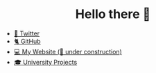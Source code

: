 <h1 align="center">Hello there 👋</h1>

<ul>
 <li>
 <a href="https://twitter.com/lorenzofabro" target="_blank">🐤 Twitter</a>
 </li>
 <li>
  <a href="https://github.com/lorenzofabro" target="_blank">🐈 GitHub</a>
 </li>
 <li>
  <a href="https://lorenzofabro.com/" target="_blank">💻 My Website (🚧 under construction)</a>
 </li>
 <li>
  <a href="https://utn.lorenzofabro.com/" target="_blank">🎓 University Projects</a>
 </li>
</ul>

<!--
**lorenzofabro/lorenzofabro** is a ✨ _special_ ✨ repository because its `README.md` (this file) appears on your GitHub profile.

Here are some ideas to get you started:

- 🔭 I’m currently working on ...
- 🌱 I’m currently learning ...
- 👯 I’m looking to collaborate on ...
- 🤔 I’m looking for help with ...
- 💬 Ask me about ...
- 📫 How to reach me: ...
- 😄 Pronouns: ...
- ⚡ Fun fact: ...
-->
